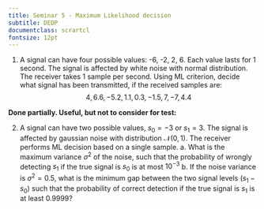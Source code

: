 ```yaml
---
title: Seminar 5 - Maximum Likelihood decision 
subtitle: DEDP
documentclass: scrartcl
fontsize: 12pt
---
```


1. A signal can have four possible values: -6, -2, 2, 6. Each value
lasts for 1 second. The signal is affected
by white noise with normal distribution. The receiver takes 1 sample per second.
Using ML criterion, decide what signal has been transmitted, if the received samples are:
$$4, 6.6, -5.2, 1.1, 0.3, -1.5, 7, -7, 4.4$$

**Done partially. Useful, but not to consider for test:**

2. A signal can have two possible values, $s_0 = -3$ or $s_1 = 3$. The signal is affected
by gaussian noise with distribution $\mathcal{N}(0, 1)$. The receiver performs ML decision based on a single sample.
    a. What is the maximum variance $\sigma^2$ of the noise, such that
    the probability of wrongly detecting $s_1$ if the true signal is $s_0$
    is at most $10^{-3}$
    b. If the noise variance is $\sigma^2 = 0.5$, what is the minimum gap 
    between the two signal levels ($s_1 - s_0$) such that the probability of correct detection if the true signal is $s_1$
    is at least 0.9999?
    
 
